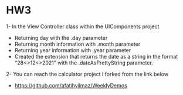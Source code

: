 # HW3

1- In the View Controller class within the UIComponents project
- Returning day with the .day parameter
- Returning month information with .month parameter
- Returning year information with .year parameter
- Created the extension that returns the date as a string in the format “28<>12<>2021” with the .dateAsPrettyString parameter.

2- You can reach the calculator project I forked from the link below
 - https://github.com/afatihyilmaz/WeeklyDemos

